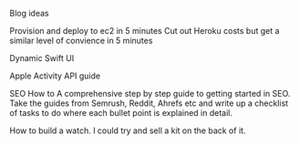 Blog ideas

Provision and deploy to ec2 in 5 minutes
    Cut out Heroku costs but get a similar level of convience in 5 minutes

Dynamic Swift UI

Apple Activity API guide

SEO How to
    A comprehensive step by step guide to getting started in SEO. Take the guides from Semrush, Reddit, Ahrefs etc and write up a checklist of tasks to do where each bullet point is explained in detail.

How to build a watch. I could try and sell a kit on the back of it.
